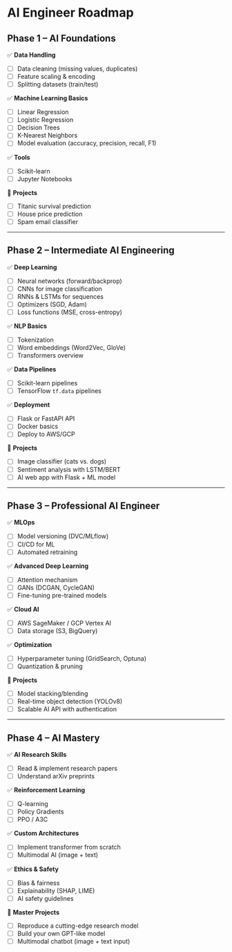 # AI Engineer Roadmap

## Phase 1 – AI Foundations
✅ **Data Handling**
- [ ] Data cleaning (missing values, duplicates)
- [ ] Feature scaling & encoding
- [ ] Splitting datasets (train/test)

✅ **Machine Learning Basics**
- [ ] Linear Regression
- [ ] Logistic Regression
- [ ] Decision Trees
- [ ] K-Nearest Neighbors
- [ ] Model evaluation (accuracy, precision, recall, F1)

✅ **Tools**
- [ ] Scikit-learn
- [ ] Jupyter Notebooks

🎯 **Projects**
- [ ] Titanic survival prediction
- [ ] House price prediction
- [ ] Spam email classifier

---

## Phase 2 – Intermediate AI Engineering
✅ **Deep Learning**
- [ ] Neural networks (forward/backprop)
- [ ] CNNs for image classification
- [ ] RNNs & LSTMs for sequences
- [ ] Optimizers (SGD, Adam)
- [ ] Loss functions (MSE, cross-entropy)

✅ **NLP Basics**
- [ ] Tokenization
- [ ] Word embeddings (Word2Vec, GloVe)
- [ ] Transformers overview

✅ **Data Pipelines**
- [ ] Scikit-learn pipelines
- [ ] TensorFlow `tf.data` pipelines

✅ **Deployment**
- [ ] Flask or FastAPI API
- [ ] Docker basics
- [ ] Deploy to AWS/GCP

🎯 **Projects**
- [ ] Image classifier (cats vs. dogs)
- [ ] Sentiment analysis with LSTM/BERT
- [ ] AI web app with Flask + ML model

---

## Phase 3 – Professional AI Engineer
✅ **MLOps**
- [ ] Model versioning (DVC/MLflow)
- [ ] CI/CD for ML
- [ ] Automated retraining

✅ **Advanced Deep Learning**
- [ ] Attention mechanism
- [ ] GANs (DCGAN, CycleGAN)
- [ ] Fine-tuning pre-trained models

✅ **Cloud AI**
- [ ] AWS SageMaker / GCP Vertex AI
- [ ] Data storage (S3, BigQuery)

✅ **Optimization**
- [ ] Hyperparameter tuning (GridSearch, Optuna)
- [ ] Quantization & pruning

🎯 **Projects**
- [ ] Model stacking/blending
- [ ] Real-time object detection (YOLOv8)
- [ ] Scalable AI API with authentication

---

## Phase 4 – AI Mastery
✅ **AI Research Skills**
- [ ] Read & implement research papers
- [ ] Understand arXiv preprints

✅ **Reinforcement Learning**
- [ ] Q-learning
- [ ] Policy Gradients
- [ ] PPO / A3C

✅ **Custom Architectures**
- [ ] Implement transformer from scratch
- [ ] Multimodal AI (image + text)

✅ **Ethics & Safety**
- [ ] Bias & fairness
- [ ] Explainability (SHAP, LIME)
- [ ] AI safety guidelines

🎯 **Master Projects**
- [ ] Reproduce a cutting-edge research model
- [ ] Build your own GPT-like model
- [ ] Multimodal chatbot (image + text input)
